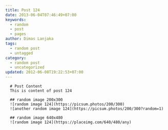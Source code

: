 ```yaml
---
title: Post 124
date: 2013-06-04T07:46:49+07:00
keywords:
  - random
  - post
  - pages
author: Dimas Lanjaka
tags:
  - random post
  - untagged
category:
  - random post
  - uncategorized
updated: 2012-06-08T19:22:53+07:00
---
```


      # Post Content
      This is content of post 124

      ## random image 200x300
      ![random image 124](https://picsum.photos/200/300)
      ![another random image 124](https://picsum.photos/200/300?random=1)

      ## random image 640x480
      ![random image 124](https://placeimg.com/640/480/any)
      